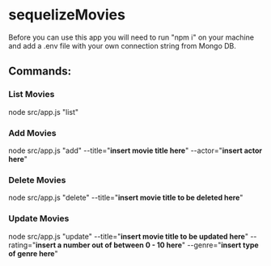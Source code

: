 ﻿# sequelizeMovies

Before you can use this app you will need to run "npm i"  on your machine and add a .env file with your own connection string from Mongo DB.
## Commands:

### List Movies
node src/app.js "list"

### Add Movies
node src/app.js "add" --title="**insert movie title here**" --actor="**insert actor here**"

### Delete Movies
node src/app.js "delete" --title="**insert movie title to be deleted here**"

### Update Movies
node src/app.js "update" --title="**insert movie title to be updated here**" --rating="**insert a number out of between 0 - 10 here**" --genre="**insert type of genre here**"
